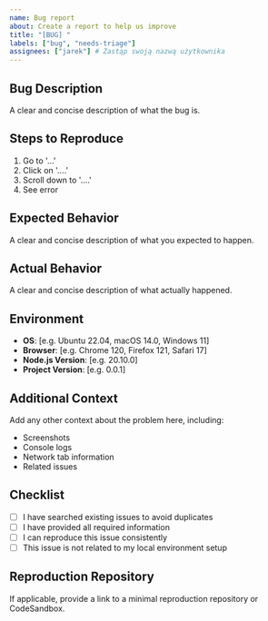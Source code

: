 ```yaml
---
name: Bug report
about: Create a report to help us improve
title: "[BUG] "
labels: ["bug", "needs-triage"]
assignees: ["jarek"] # Zastąp swoją nazwą użytkownika
---
```


## Bug Description

A clear and concise description of what the bug is.

## Steps to Reproduce

1. Go to '...'
2. Click on '....'
3. Scroll down to '....'
4. See error

## Expected Behavior

A clear and concise description of what you expected to happen.

## Actual Behavior

A clear and concise description of what actually happened.

## Environment

- **OS**: [e.g. Ubuntu 22.04, macOS 14.0, Windows 11]
- **Browser**: [e.g. Chrome 120, Firefox 121, Safari 17]
- **Node.js Version**: [e.g. 20.10.0]
- **Project Version**: [e.g. 0.0.1]

## Additional Context

Add any other context about the problem here, including:

- Screenshots
- Console logs
- Network tab information
- Related issues

## Checklist

- [ ] I have searched existing issues to avoid duplicates
- [ ] I have provided all required information
- [ ] I can reproduce this issue consistently
- [ ] This issue is not related to my local environment setup

## Reproduction Repository

If applicable, provide a link to a minimal reproduction repository or CodeSandbox.
